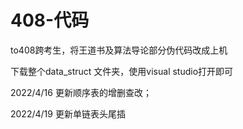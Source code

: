 # 408-代码
to408跨考生，将王道书及算法导论部分伪代码改成上机

下载整个data_struct 文件夹，使用visual studio打开即可

2022/4/16 更新顺序表的增删查改；

2022/4/19 更新单链表头尾插
